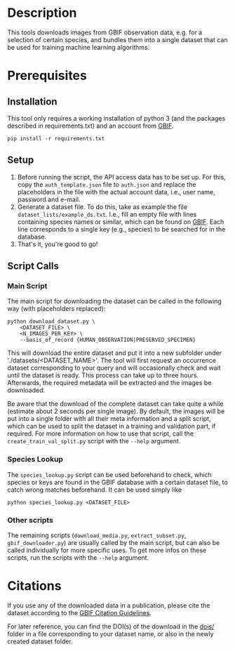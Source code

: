 # Description

This tools downloads images from GBIF observation data, e.g. for a selection of certain species, and bundles them into a single dataset that can be used for training machine learning algorithms.

# Prerequisites

## Installation
This tool only requires a working installation of python 3 (and the packages described in requirements.txt) and an account from [GBIF](http://gbif.org).

```
pip install -r requirements.txt
```

## Setup

1. Before running the script, the API access data has to be set up. For this, copy the `auth_template.json` file to `auth.json` and replace the placeholders in the file with the actual account data, i.e., user name, password and e-mail.
2. Generate a dataset file. To do this, take as example the file `dataset_lists/example_ds.txt`. I.e., fill an empty file with lines containing species names or similar, which can be found on [GBIF](http://gbif.org). Each line corresponds to a single key (e.g., species) to be searched for in the database.
3. That's it, you're good to go!

## Script Calls
### Main Script

The main script for downloading the dataset can be called in the following way (with placeholders replaced):

    python download_dataset.py \
        <DATASET_FILE> \
        <N_IMAGES_PER_KEY> \
        --basis_of_record {HUMAN_OBSERVATION|PRESERVED_SPECIMEN}

This will download the entire dataset and put it into a new subfolder under './datasets/<DATASET_NAME>'. The tool will first request an occurrence dataset corresponding to your query and will occasionally check and wait until the dataset is ready. This process can take up to three hours. Afterwards, the required metadata will be extracted and the images be downloaded.

Be aware that the download of the complete dataset can take quite a while (estimate about 2 seconds per single image). By default, the images will be put into a single folder with all their meta information and a split script, which can be used to split the dataset in a training and validation part, if required. For more information on how to use that script, call the `create_train_val_split.py` script with the `--help` argument.

### Species Lookup

The `species_lookup.py` script can be used beforehand to check, which species or keys are found in the GBIF database with a certain dataset file, to catch wrong matches beforehand. It can be used simply like

    python species_lookup.py <DATASET_FILE>

### Other scripts

The remaining scripts (`download_media.py`, `extract_subset.py`, `gbif_downloader.py`) are usually called by the main script, but can also be called individually for more specific uses. To get more infos on these scripts, run the scripts with the `--help` argument.


# Citations

If you use any of the downloaded data in a publication, please cite the dataset according to the [GBIF Citation Guidelines](https://www.gbif.org/citation-guidelines).

For later reference, you can find the DOI(s) of the download in the [dois/](dois/) folder in a file corresponding to your dataset name, or also in the newly created dataset folder.